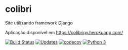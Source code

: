 # colibri
Site utilizando framework Django

Aplicação disponível em https://colibripy.herokuapp.com/

[![Build Status](https://travis-ci.org/joaby12/colibri.svg?branch=master)](https://travis-ci.org/joaby12/colibri)
[![Updates](https://pyup.io/repos/github/joaby12/colibri/shield.svg)](https://pyup.io/repos/github/joaby12/colibri/)
[![codecov](https://codecov.io/gh/joaby12/colibri/branch/master/graph/badge.svg)](https://codecov.io/gh/joaby12/colibri)
[![Python 3](https://pyup.io/repos/github/joaby12/colibri/python-3-shield.svg)](https://pyup.io/repos/github/joaby12/colibri/)


